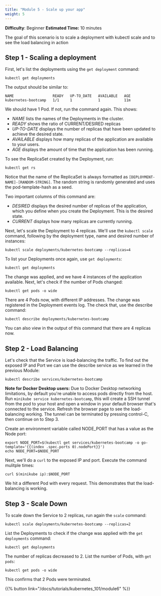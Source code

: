 ```yaml
---
title: "Module 5 - Scale up your app"
weight: 5
---
```


**Difficulty**: Beginner
**Estimated Time:** 10 minutes

The goal of this scenario is to scale a deployment with kubectl scale and to see the load balancing in action

## Step 1 - Scaling a deployment

First, let's list the deployments using the `get deployment` command:

```shell
kubectl get deployments
```

The output should be similar to:

```shell
NAME                  READY   UP-TO_DATE   AVAILABLE   AGE
kubernetes-bootcamp   1/1     1            1           11m
```

We should have 1 Pod. If not, run the command again. This shows:

- *NAME* lists the names of the Deployments in the cluster.
- *READY* shows the ratio of CURRENT/DESIRED replicas
- *UP-TO-DATE* displays the number of replicas that have been updated to achieve the desired state.
- *AVAILABLE* displays how many replicas of the application are available to your users.
- *AGE* displays the amount of time that the application has been running.

To see the ReplicaSet created by the Deployment, run:

```shell
kubectl get rs
```

Notice that the name of the ReplicaSet is always formatted as `[DEPLOYMENT-NAME]-[RANDOM-STRING]`. The random string is randomly generated and uses the pod-template-hash as a seed.

Two important columns of this command are:

- *DESIRED* displays the desired number of replicas of the application, which you define when you create the Deployment. This is the desired state.
- *CURRENT* displays how many replicas are currently running.

Next, let's scale the Deployment to 4 replicas. We'll use the `kubectl scale` command, following by the deployment type, name and desired number of instances:

```shell
kubectl scale deployments/kubernetes-bootcamp --replicas=4
```

To list your Deployments once again, use `get deployments`:

```shell
kubectl get deployments
```

The change was applied, and we have 4 instances of the application available. Next, let's check if the number of Pods changed:

```shell
kubectl get pods -o wide
```

There are 4 Pods now, with different IP addresses. The change was registered in the Deployment events log. The check that, use the describe command:

```shell
kubectl describe deployments/kubernetes-bootcamp
```

You can also view in the output of this command that there are 4 replicas now.

## Step 2 - Load Balancing

Let's check that the Service is load-balancing the traffic. To find out the exposed IP and Port we can use the describe service as we learned in the previous Module:

```shell
kubectl describe services/kubernetes-bootcamp
```

**Note for Docker Desktop users:** Due to Docker Desktop networking limitations, by default you're unable to access pods directly from the host. Run `minikube service kubernetes-bootcamp`, this will create a SSH tunnel from the pod to your host and open a window in your default browser that's connected to the service. Refresh the browser page to see the load-balancing working. The tunnel can be terminated by pressing control-C, then continue on to Step 3.

Create an environment variable called NODE_PORT that has a value as the Node port:

```shell
export NODE_PORT=$(kubectl get services/kubernetes-bootcamp -o go-template='{{(index .spec.ports 0).nodePort}}')
echo NODE_PORT=$NODE_PORT
```

Next, we'll do a `curl` to the exposed IP and port. Execute the command mulitple times:

```shell
curl $(minikube ip):$NODE_PORT
```

We hit a different Pod with every request. This demonstrates that the load-balancing is working.

## Step 3 - Scale Down

To scale down the Service to 2 replicas, run again the `scale` command:

```shell
kubectl scale deployments/kubernetes-bootcamp --replicas=2
```

List the Deployments to check if the change was applied with the `get deployments` command:

```shell
kubectl get deployments
```

The number of replicas decreased to 2. List the number of Pods, with `get pods`:

```shell
kubectl get pods -o wide
```

This confirms that 2 Pods were terminated.

{{% button link="/docs/tutorials/kubernetes_101/module6" %}}
